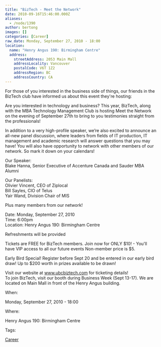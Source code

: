 ```yaml
---
title: "BizTech - Meet the Network"
date: 2010-09-16T15:46:00.000Z
aliases:
  - /node/1390
author: bertong
images: []
categories: [Career]
raw_date: Monday, September 27, 2010 - 18:00
location:
  name: "Henry Angus 190: Birmingham Centre"
  address:
    streetAddress: 2053 Main Mall
    addressLocality: Vancouver
    postalCode: V6T 1Z2
    addressRegion: BC
    addressCountry: CA
---
```


For those of you interested in the business side of things, our friends in the BizTech club have informed us about this event they're hosting:

Are you interested in technology and business? This year, BizTech, along with the MBA Technology Management Club is hosting Meet the Network on the evening of September 27th to bring to you testimonies straight from the professionals!

In addition to a very high-profile speaker, we’re also excited to announce an all-new panel discussion, where leaders from fields of IT production, IT management and academic research will answer questions that you may have! You will also have opportunity to network with other members of our network. So mark it down on your calendars!

Our Speaker: \
Blake Hanna, Senior Executive of Accenture Canada and Sauder MBA Alumni

Our Panelists: \
Olivier Vincent, CEO of Ziplocal \
Bill Sayles, CIO of Telus \
Yair Wand, Division Chair of MIS

Plus many members from our network!

Date: Monday, September 27, 2010 \
Time: 6:00pm \
Location: Henry Angus 190: Birmingham Centre

Refreshments will be provided

Tickets are FREE for BizTech members. Join now for ONLY $10! - You'll have VIP access to all our future events
Non-member price is $5.

Early Bird Special! Register before Sept 20 and be entered in our early bird draw! Up to $200 worth in prizes available to be drawn!

Visit our website at www.ubcbiztech.com for ticketing details! \
To join BizTech, visit our booth during Business Week (Sept 13-17). We are located on Main Mall in front of the Henry Angus building.

When: 

Monday, September 27, 2010 - 18:00

Where: 

Henry Angus 190: Birmingham Centre

Tags: 

[Career](/career)
